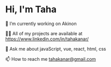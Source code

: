 # Hi, I'm Taha

🔭 I’m currently working on Akinon

👨‍💻 All of my projects are available at https://www.linkedin.com/in/tahakanar/

💬 Ask me about javaScript, vue, react, html, css

📫 How to reach me tahakanar@gmail.com
